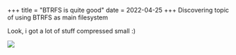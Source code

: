 +++
title = "BTRFS is quite good"
date = 2022-04-25
+++
Discovering topic of using BTRFS as main filesystem
<!-- more -->

Look, i got a lot of stuff compressed small :)

![](/btrfs_compression.png)
